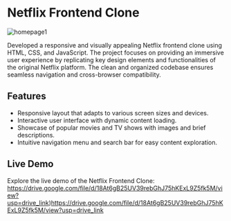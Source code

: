 # Netflix Frontend Clone

![homepage1](https://github.com/SaikiranVoladri/Project-1-Netflix-Clone-Website/assets/87108573/f2b8938f-348d-4620-9187-46c9115b991c)



Developed a responsive and visually appealing Netflix frontend clone using HTML, CSS, and JavaScript. The project focuses on providing an immersive user experience by replicating key design elements and functionalities of the original Netflix platform. The clean and organized codebase ensures seamless navigation and cross-browser compatibility.

## Features

- Responsive layout that adapts to various screen sizes and devices.
- Interactive user interface with dynamic content loading.
- Showcase of popular movies and TV shows with images and brief descriptions.
- Intuitive navigation menu and search bar for easy content exploration.

## Live Demo

Explore the live demo of the Netflix Frontend Clone: 
https://drive.google.com/file/d/18At6gB25UV39rebGhJ75hKExL9Z5fk5M/view?usp=drive_link)https://drive.google.com/file/d/18At6gB25UV39rebGhJ75hKExL9Z5fk5M/view?usp=drive_link




